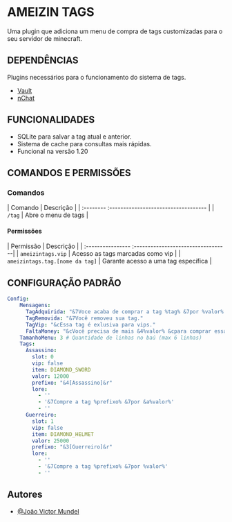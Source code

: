
# AMEIZIN TAGS

Uma plugin que adiciona um menu de compra de tags customizadas para o seu servidor de minecraft.


## DEPENDÊNCIAS
Plugins necessários para o funcionamento do sistema de tags.

- [Vault](https://www.spigotmc.org/resources/vault.34315/)
- [nChat](https://www.nickuc.com/en/details/nchat)


## FUNCIONALIDADES

- SQLite para salvar a tag atual e anterior.
- Sistema de cache para consultas mais rápidas.
- Funcional na versão 1.20



## COMANDOS E PERMISSÕES

### Comandos

| Comando  | Descrição                           |
| :-------- :----------------------------------- |
| `/tag` |  Abre o menu de tags                  |

#### Permissões

| Permissão         | Descrição                        |
| :---------------- :----------------------------------|
| `ameizintags.vip` | Acesso as tags marcadas como vip |
| `ameizintags.tag.[nome da tag]` | Garante acesso a uma tag específica |




## CONFIGURAÇÃO PADRÃO

```yaml
Config:
    Mensagens:
      TagAdquirida: "&7Voce acaba de comprar a tag %tag% &7por %valor%! &a(TAG ATIVA)"
      TagRemovida: "&7Você removeu sua tag."
      TagVip: "&cEssa tag é exlusiva para vips."
      FaltaMoney: "&cVocê precisa de mais &4%valor% &cpara comprar essa tag."
    TamanhoMenu: 3 # Quantidade de linhas no baú (max 6 linhas)
    Tags:
      Assassino:
        slot: 0
        vip: false
        item: DIAMOND_SWORD
        valor: 12000
        prefixo: "&4[Assassino]&r"
        lore:
          - ''
          - '&7Compre a tag %prefixo% &7por &a%valor%'
          - ''
      Guerreiro:
        slot: 1
        vip: false
        item: DIAMOND_HELMET
        valor: 25000
        prefixo: "&3[Guerreiro]&r"
        lore:
          - ''
          - '&7Compre a tag %prefixo% &7por %valor%'
          - ''
```


## Autores

- [@João Victor Mundel](https://www.github.com/joao100101)


